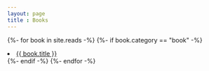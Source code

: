 ```yaml
---
layout: page
title : Books
---
```


{%- for book in site.reads -%}
    {%- if book.category == "book" -%}
    <li><a href="{{ book.url }}">{{ book.title }}</a></li>
    {%- endif -%}
{%- endfor -%}